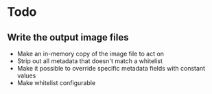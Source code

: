 # Todo


## Write the output image files

- Make an in-memory copy of the image file to act on
- Strip out all metadata that doesn't match a whitelist
- Make it possible to override specific metadata fields with constant values
- Make whitelist configurable
